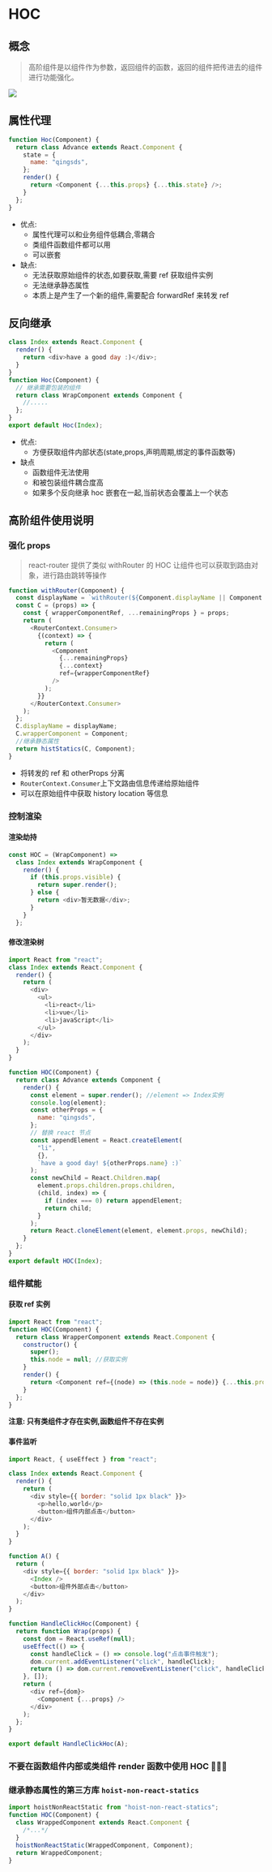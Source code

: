 # HOC

## 概念

> 高阶组件是以组件作为参数，返回组件的函数，返回的组件把传进去的组件进行功能强化。

![](https://pic.qingsds.cn/97a76447f740458f91982e4038e46d2e~tplv-k3u1fbpfcp-watermark.awebp?imgqsds)

## 属性代理

```js
function Hoc(Component) {
  return class Advance extends React.Component {
    state = {
      name: "qingsds",
    };
    render() {
      return <Component {...this.props} {...this.state} />;
    }
  };
}
```

- 优点:
  - 属性代理可以和业务组件低耦合,零耦合
  - 类组件函数组件都可以用
  - 可以嵌套
- 缺点:
  - 无法获取原始组件的状态,如要获取,需要 ref 获取组件实例
  - 无法继承静态属性
  - 本质上是产生了一个新的组件,需要配合 forwardRef 来转发 ref

## 反向继承

```js
class Index extends React.Component {
  render() {
    return <div>have a good day :)</div>;
  }
}
function Hoc(Component) {
  // 继承需要包装的组件
  return class WrapComponent extends Component {
    //.....
  };
}
export default Hoc(Index);
```

- 优点:
  - 方便获取组件内部状态(state,props,声明周期,绑定的事件函数等)
- 缺点
  - 函数组件无法使用
  - 和被包装组件耦合度高
  - 如果多个反向继承 hoc 嵌套在一起,当前状态会覆盖上一个状态

## 高阶组件使用说明

### 强化 props

> react-router 提供了类似 withRouter 的 HOC 让组件也可以获取到路由对象，进行路由跳转等操作

```js
function withRouter(Component) {
  const displayName = `withRouter(${Component.displayName || Component.name})`;
  const C = (props) => {
    const { wrapperComponentRef, ...remainingProps } = props;
    return (
      <RouterContext.Consumer>
        {(context) => {
          return (
            <Component
              {...remainingProps}
              {...context}
              ref={wrapperComponentRef}
            />
          );
        }}
      </RouterContext.Consumer>
    );
  };
  C.displayName = displayName;
  C.wrapperComponent = Component;
  //继承静态属性
  return histStatics(C, Component);
}
```

- 将转发的 ref 和 otherProps 分离
- `RouterContext.Consumer`上下文路由信息传递给原始组件
- 可以在原始组件中获取 history location 等信息

### 控制渲染

#### 渲染劫持

```js
const HOC = (WrapComponent) =>
  class Index extends WrapComponent {
    render() {
      if (this.props.visible) {
        return super.render();
      } else {
        return <div>暂无数据</div>;
      }
    }
  };
```

#### 修改渲染树

```js
import React from "react";
class Index extends React.Component {
  render() {
    return (
      <div>
        <ul>
          <li>react</li>
          <li>vue</li>
          <li>javaScript</li>
        </ul>
      </div>
    );
  }
}

function HOC(Component) {
  return class Advance extends Component {
    render() {
      const element = super.render(); //element => Index实例
      console.log(element);
      const otherProps = {
        name: "qingsds",
      };
      // 替换 react 节点
      const appendElement = React.createElement(
        "li",
        {},
        `have a good day! ${otherProps.name} :)`
      );
      const newChild = React.Children.map(
        element.props.children.props.children,
        (child, index) => {
          if (index === 0) return appendElement;
          return child;
        }
      );
      return React.cloneElement(element, element.props, newChild);
    }
  };
}
export default HOC(Index);
```

### 组件赋能

#### 获取 ref 实例

```js
import React from "react";
function HOC(Component) {
  return class WrapperComponent extends React.Component {
    constructor() {
      super();
      this.node = null; //获取实例
    }
    render() {
      return <Component ref={(node) => (this.node = node)} {...this.props} />;
    }
  };
}
```

**注意: 只有类组件才存在实例,函数组件不存在实例**

#### 事件监听

```js
import React, { useEffect } from "react";

class Index extends React.Component {
  render() {
    return (
      <div style={{ border: "solid 1px black" }}>
        <p>hello,world</p>
        <button>组件内部点击</button>
      </div>
    );
  }
}

function A() {
  return (
    <div style={{ border: "solid 1px black" }}>
      <Index />
      <button>组件外部点击</button>
    </div>
  );
}

function HandleClickHoc(Component) {
  return function Wrap(props) {
    const dom = React.useRef(null);
    useEffect(() => {
      const handleClick = () => console.log("点击事件触发");
      dom.current.addEventListener("click", handleClick);
      return () => dom.current.removeEventListener("click", handleClick);
    }, []);
    return (
      <div ref={dom}>
        <Component {...props} />
      </div>
    );
  };
}

export default HandleClickHoc(A);
```

### 不要在函数组件内部或类组件 render 函数中使用 HOC 🙅🏻‍♀️

### 继承静态属性的第三方库 `hoist-non-react-statics`

```js
import hoistNonReactStatic from "hoist-non-react-statics";
function HOC(Component) {
  class WrappedComponent extends React.Component {
    /*...*/
  }
  hoistNonReactStatic(WrappedComponent, Component);
  return WrappedComponent;
}
```
